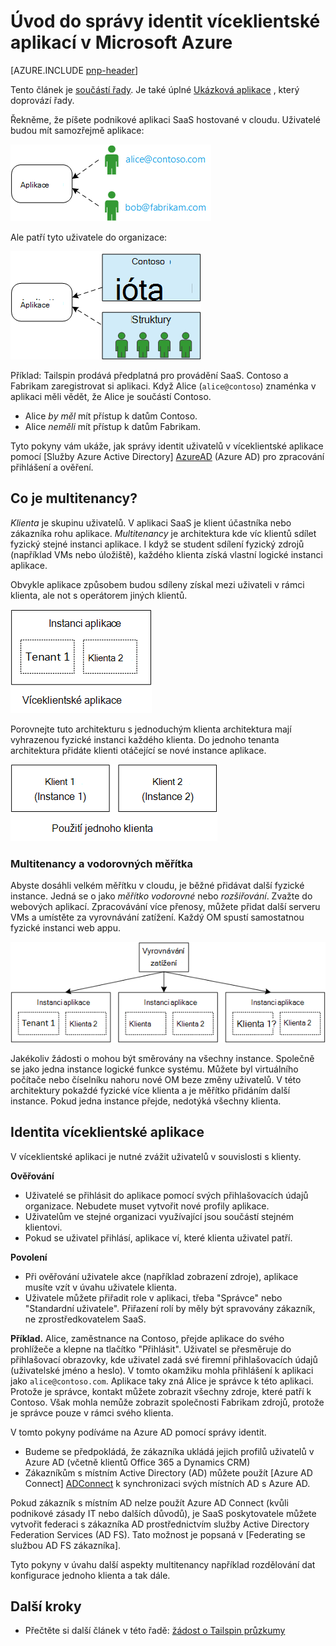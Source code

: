 <properties
   pageTitle="Správa identit víceklientské aplikací | Microsoft Azure"
   description="Úvod do správy identit víceklientské aplikací"
   services=""
   documentationCenter="na"
   authors="MikeWasson"
   manager="roshar"
   editor=""
   tags=""/>

<tags
   ms.service="guidance"
   ms.devlang="dotnet"
   ms.topic="article"
   ms.tgt_pltfrm="na"
   ms.workload="na"
   ms.date="06/02/2016"
   ms.author="mwasson"/>

# <a name="introduction-to-identity-management-for-multitenant-applications-in-microsoft-azure"></a>Úvod do správy identit víceklientské aplikací v Microsoft Azure

[AZURE.INCLUDE [pnp-header](../../includes/guidance-pnp-header-include.md)]

Tento článek je [součástí řady]. Je také úplné [Ukázková aplikace] , který doprovází řady.

Řekněme, že píšete podnikové aplikaci SaaS hostované v cloudu. Uživatelé budou mít samozřejmě aplikace:

![Uživatelé](media/guidance-multitenant-identity/users.png)

Ale patří tyto uživatele do organizace:

![Organizační uživatelů](media/guidance-multitenant-identity/org-users.png)

Příklad: Tailspin prodává předplatná pro provádění SaaS. Contoso a Fabrikam zaregistrovat si aplikaci. Když Alice (`alice@contoso`) znaménka v aplikaci měli vědět, že Alice je součástí Contoso.

- Alice _by měl_ mít přístup k datům Contoso.
- Alice _neměli_ mít přístup k datům Fabrikam.

Tyto pokyny vám ukáže, jak správy identit uživatelů v víceklientské aplikace pomocí [Služby Azure Active Directory] [ AzureAD] (Azure AD) pro zpracování přihlášení a ověření.

## <a name="what-is-multitenancy"></a>Co je multitenancy?

_Klienta_ je skupinu uživatelů. V aplikaci SaaS je klient účastníka nebo zákazníka rohu aplikace. _Multitenancy_ je architektura kde víc klientů sdílet fyzický stejné instanci aplikace. I když se student sdílení fyzický zdrojů (například VMs nebo úložiště), každého klienta získá vlastní logické instanci aplikace.

Obvykle aplikace způsobem budou sdíleny získal mezi uživateli v rámci klienta, ale not s operátorem jiných klientů.

![Multitenant](media/guidance-multitenant-identity/multitenant.png)

Porovnejte tuto architekturu s jednoduchým klienta architektura mají vyhrazenou fyzické instanci každého klienta. Do jednoho tenanta architektura přidáte klienti otáčející se nové instance aplikace.

![Jednoho klienta](media/guidance-multitenant-identity/single-tenant.png)

### <a name="multitenancy-and-horizontal-scaling"></a>Multitenancy a vodorovných měřítka

Abyste dosáhli velkém měřítku v cloudu, je běžné přidávat další fyzické instance. Jedná se o jako _měřítko vodorovné_ nebo _rozšiřování_. Zvažte do webových aplikací. Zpracovávání více přenosy, můžete přidat další serveru VMs a umístěte za vyrovnávání zatížení. Každý OM spustí samostatnou fyzické instanci web appu.

![Webu služby Vyrovnávání zatížení](media/guidance-multitenant-identity/load-balancing.png)

Jakékoliv žádosti o mohou být směrovány na všechny instance. Společně se jako jedna instance logické funkce systému. Můžete byl virtuálního počítače nebo číselníku nahoru nové OM beze změny uživatelů. V této architektury pokaždé fyzické více klienta a je měřítko přidáním další instance. Pokud jedna instance přejde, nedotýká všechny klienta.

## <a name="identity-in-a-multitenant-app"></a>Identita víceklientské aplikace

V víceklientské aplikaci je nutné zvážit uživatelů v souvislosti s klienty.

**Ověřování**

- Uživatelé se přihlásit do aplikace pomocí svých přihlašovacích údajů organizace. Nebudete muset vytvořit nové profily aplikace.
- Uživatelům ve stejné organizaci využívající jsou součástí stejném klientovi.
- Pokud se uživatel přihlásí, aplikace ví, které klienta uživatel patří.

**Povolení**

- Při ověřování uživatele akce (například zobrazení zdroje), aplikace musíte vzít v úvahu uživatele klienta.
- Uživatele můžete přiřadit role v aplikaci, třeba "Správce" nebo "Standardní uživatele". Přiřazení rolí by měly být spravovány zákazník, ne zprostředkovatelem SaaS.

**Příklad.** Alice, zaměstnance na Contoso, přejde aplikace do svého prohlížeče a klepne na tlačítko "Přihlásit". Uživatel se přesměruje do přihlašovací obrazovky, kde uživatel zadá své firemní přihlašovacích údajů (uživatelské jméno a heslo). V tomto okamžiku mohla přihlášení k aplikaci jako `alice@contoso.com`. Aplikace taky zná Alice je správce k této aplikaci. Protože je správce, kontakt můžete zobrazit všechny zdroje, které patří k Contoso. Však mohla nemůže zobrazit společnosti Fabrikam zdrojů, protože je správce pouze v rámci svého klienta.

V tomto pokyny podíváme na Azure AD pomocí správy identit.

- Budeme se předpokládá, že zákazníka ukládá jejich profilů uživatelů v Azure AD (včetně klientů Office 365 a Dynamics CRM)
- Zákazníkům s místním Active Directory (AD) můžete použít [Azure AD Connect] [ ADConnect] k synchronizaci svých místních AD s Azure AD.

Pokud zákazník s místním AD nelze použít Azure AD Connect (kvůli podnikové zásady IT nebo dalších důvodů), je SaaS poskytovatele můžete vytvořit federaci s zákazníka AD prostřednictvím služby Active Directory Federation Services (AD FS). Tato možnost je popsaná v [Federating se službou AD FS zákazníka].

Tyto pokyny v úvahu další aspekty multitenancy například rozdělování dat konfigurace jednoho klienta a tak dále.

## <a name="next-steps"></a>Další kroky

- Přečtěte si další článek v této řadě: [žádost o Tailspin průzkumy][tailpin]

<!-- Links -->
[ADConnect]: ../active-directory/active-directory-aadconnect.md
[AzureAD]: https://azure.microsoft.com/documentation/services/active-directory/
[součástí řady]: guidance-multitenant-identity.md
[Federování se službou AD FS zákazníka]: guidance-multitenant-identity-adfs.md
[Ukázková aplikace]: https://github.com/Azure-Samples/guidance-identity-management-for-multitenant-apps
[tailpin]: guidance-multitenant-identity-tailspin.md

